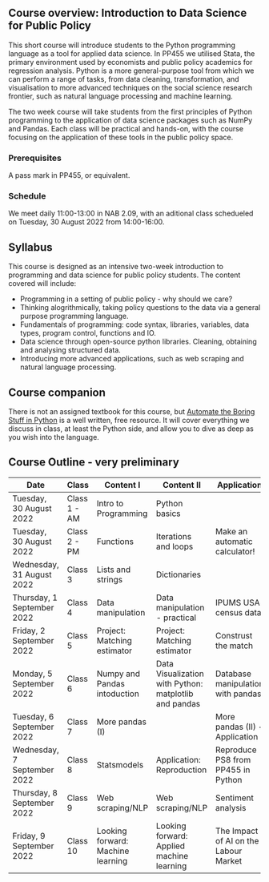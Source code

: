 ## Course overview: Introduction to Data Science for Public Policy
 
This short course will introduce students to the Python programming language as a tool for applied data science. In PP455 we utilised Stata, the primary environment used by economists and public policy academics for regression analysis. Python is a more general-purpose tool from which we can perform a range of tasks, from data cleaning, transformation, and visualisation to more advanced techniques on the social science research frontier, such as natural language processing and machine learning.

The two week course will take students from the first principles of Python programming to the application of data science packages such as NumPy and Pandas. Each class will be practical and hands-on, with the course focusing on the application of these tools in the public policy space. 
 
### Prerequisites 
A pass mark in PP455, or equivalent. 

### Schedule 
We meet daily 11:00-13:00 in NAB 2.09, with an aditional class schedueled on Tuesday, 30 August 2022 from 14:00-16:00.


## Syllabus
This course is designed as an intensive two-week introduction to programming and data science for public policy students. The content covered will include:

- Programming in a setting of public policy - why should we care?
- Thinking alogrithmically, taking policy questions to the data via a general purpose programming language.
- Fundamentals of programming: code syntax, libraries, variables, data types, program control, functions and IO.
- Data science through open-source python libraries. Cleaning, obtaining  and analysing structured data.
- Introducing more advanced applications, such as web scraping and natural language processing.

## Course companion

There is not an assigned textbook for this course, but [Automate the Boring Stuff in Python](https://automatetheboringstuff.com/) is a well written, free resource. It will cover everything we discuss in class, at least the Python side, and allow you to dive as deep as you wish into the language. 

## Course Outline - very preliminary


| Date                        | Class        | Content I                              | Content II                                             | Application                              | Resource                                                                           |
| --------------------------- | ------------ | -------------------------------------- | ----------------------------------------------------- | -------------------------------------- | ---------------------------------------------------------------------------------- |
| Tuesday, 30 August 2022     | Class 1 - AM | Intro to Programming                   | Python basics                                         |                                        |                                                                                    |
| Tuesday, 30 August 2022     | Class 2 - PM | Functions                              | Iterations and loops                                  | Make an automatic calculator!          | |
| Wednesday, 31 August 2022   | Class 3      | Lists and strings                      | Dictionaries                                          |                                        |                                                                                    |
| Thursday, 1 September 2022  | Class 4      | Data manipulation                      | Data manipulation - practical                         | IPUMS USA census data  | https://usa.ipums.org/usa/   |
| Friday, 2 September 2022    | Class 5      | Project: Matching estimator        | Project: Matching estimator                       | Construst the match                    |                                                                                    |
| Monday, 5 September 2022    | Class 6      | Numpy and Pandas intoduction           | Data Visualization with Python: matplotlib and pandas | Database manipulation with pandas           | Eurostat: https://ec.europa.eu/eurostat                    |
| Tuesday, 6 September 2022   | Class 7      | More pandas (I)                        |                                                       | More pandas (II) - Application         | O\*NET: https://www.onetonline.org/                                                                        |
| Wednesday, 7 September 2022 | Class 8      | Statsmodels                            | Application: Reproduction                             | Reproduce PS8 from PP455 in Python     |                                                                                    |
| Thursday, 8 September 2022  | Class 9      | Web scraping/NLP                           | Web scraping/NLP                                          |   Sentiment analysis                            |                                                                                    |
| Friday, 9 September 2022    | Class 10     | Looking forward: Machine learning | Looking forward: Applied machine learning                |       The Impact of AI on the Labour Market                                 |         Webb (2020), https://www.michaelwebb.co/webb_ai.pdf                                                                           |